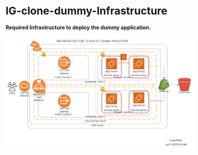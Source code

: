 # IG-clone-dummy-Infrastructure
**Required Infrastructure to deploy the dummy application.**

![Infrastructure SVG](dummy.svg)